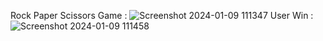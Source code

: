 Rock Paper Scissors Game :
![Screenshot 2024-01-09 111347](https://github.com/sahil6278/Rock-Paper-Scissors-Game/assets/142017027/40110b69-0379-4f2d-b0f0-9835eeb23805)
User Win :
![Screenshot 2024-01-09 111458](https://github.com/sahil6278/Rock-Paper-Scissors-Game/assets/142017027/4e42b2ff-cada-459a-881f-065b9f563ade)

